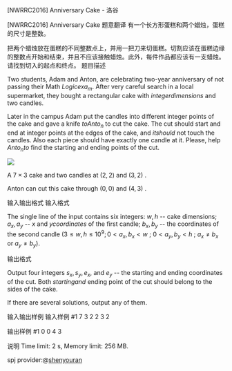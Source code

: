 



[NWRRC2016] Anniversary Cake - 洛谷














[NWRRC2016] Anniversary Cake
题意翻译
有一个长方形蛋糕和两个蜡烛，蛋糕的尺寸是整数。

把两个蜡烛放在蛋糕的不同整数点上，并用一把刀来切蛋糕。切割应该在蛋糕边缘的整数点开始和结束，并且不应该接触蜡烛。此外，每件作品都应该有一支蜡烛。请找到切入的起点和终点。
题目描述


Two students, Adam and Anton, are celebrating two-year anniversary of not passing their Math $Logic exa_m.$ After very careful search in a local supermarket, they bought a rectangular cake with $integer dimensions$ and two candles.

Later in the campus Adam put the candles into different integer points of the cake and gave a knife $to Anto_n$ to cut the cake. The cut should start and end at integer points at the edges of the cake, and $it should$ not touch the candles. Also each piece should have exactly one candle at it. Please, help $Anto_n to$ find the starting and ending points of the cut.

![](https://onlinejudgeimages.s3.amazonaws.com/problem/13473/%EC%8A%A4%ED%81%AC%EB%A6%B0%EC%83%B7%202016-11-01%20%EC%98%A4%ED%9B%84%202.30.49.png)

A $7 \times 3$ cake and two candles at $(2 , 2)$ and $(3 , 2)$ .

Anton can cut this cake through $(0 , 0)$ and $(4 , 3)$ .


输入输出格式
输入格式



The single line of the input contains six integers: $w , h$ -- cake dimensions; $a_{x}, a_{y}$ -- $x$ and $y coordinates$ of the first candle; $b_{x}, b_{y}$ -- the coordinates of the second candle $(3 \le w , h \le 10^{9}; 0 < a_{x}, b_{x} < w$ ; $0 < a_{y}, b_{y} < h$ ; $a_{x} ≠ b_{x}$ or $a_{y }≠ b_{y}).$


输出格式



Output four integers $s_{x}, s_{y}, e_{x},$ and $e_{y}$ -- the starting and ending coordinates of the cut. Both $starting and$ ending point of the cut should belong to the sides of the cake.

If there are several solutions, output any of them.


输入输出样例
输入样例 #1
7 3 2 2 3 2 

输出样例 #1
0 0 4 3

说明
Time limit: 2 s, Memory limit: 256 MB. 

spj provider:@[shenyouran](/user/137367)






